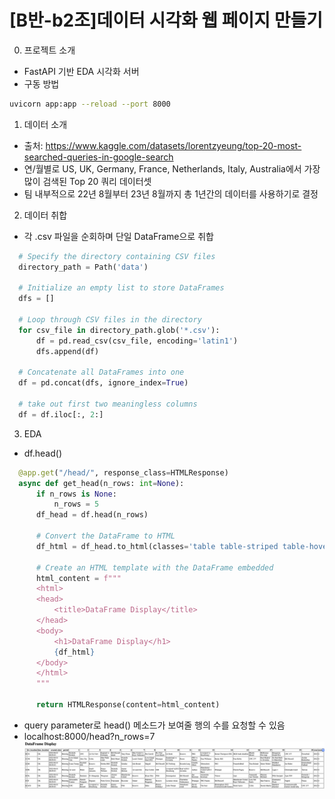 # [B반-b2조]데이터 시각화 웹 페이지 만들기
0. 프로젝트 소개
  - FastAPI 기반 EDA 시각화 서버
  - 구동 방법
  ```bash
  uvicorn app:app --reload --port 8000
  ```
1. 데이터 소개
  - 출처: https://www.kaggle.com/datasets/lorentzyeung/top-20-most-searched-queries-in-google-search
  - 연/월별로 US, UK, Germany, France, Netherlands, Italy, Australia에서 가장 많이 검색된 Top 20 쿼리 데이터셋
  - 팀 내부적으로 22년 8월부터 23년 8월까지 총 1년간의 데이터를 사용하기로 결정
2. 데이터 취합
  - 각 .csv 파일을 순회하며 단일 DataFrame으로 취합
  ```python
    # Specify the directory containing CSV files
    directory_path = Path('data')

    # Initialize an empty list to store DataFrames
    dfs = []

    # Loop through CSV files in the directory
    for csv_file in directory_path.glob('*.csv'):
        df = pd.read_csv(csv_file, encoding='latin1')
        dfs.append(df)

    # Concatenate all DataFrames into one
    df = pd.concat(dfs, ignore_index=True)

    # take out first two meaningless columns
    df = df.iloc[:, 2:]
  ```
3. EDA
  - df.head()
  ```python
    @app.get("/head/", response_class=HTMLResponse)
    async def get_head(n_rows: int=None):
        if n_rows is None:
            n_rows = 5
        df_head = df.head(n_rows)

        # Convert the DataFrame to HTML
        df_html = df_head.to_html(classes='table table-striped table-hover')

        # Create an HTML template with the DataFrame embedded
        html_content = f"""
        <html>
        <head>
            <title>DataFrame Display</title>
        </head>
        <body>
            <h1>DataFrame Display</h1>
            {df_html}
        </body>
        </html>
        """

        return HTMLResponse(content=html_content)
  ```
  - query parameter로 head() 메소드가 보여줄 행의 수를 요청할 수 있음
  - localhost:8000/head?n_rows=7
  ![Image Alt Text](images/head.png)
